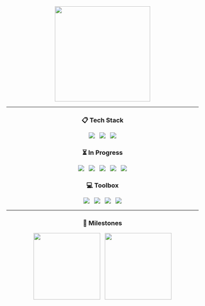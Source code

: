 <div align="center" style="font-size: 0;">
    <a href="https://github.com/decoyer">
        <img height=250 align="center" src="https://capsule-render.vercel.app/api?type=waving&animation=fadeIn&color=gradient&height=240&section=footer&fontColor=ffffe4&text=Decoy%20the%20World!!&stroke=000000&strokeWidth=2&fontSize=60&fontAlign=70&fontAlignY=70&desc=🦆&descSize=60&descAlign=80&descAlignY=20"/>
    </a>
</div>

<hr>

<h3 align="center">📋 Tech Stack</h3>
<div align="center">
    <img src="https://img.shields.io/badge/java-%23ED8B00.svg?style=for-the-badge&logo=openjdk&logoColor=white"/> &nbsp;
    <img src="https://img.shields.io/badge/python-3670A0?style=for-the-badge&logo=python&logoColor=ffdd54"/> &nbsp;
    <img src="https://img.shields.io/badge/Solidity-%23363636.svg?style=for-the-badge&logo=solidity&logoColor=white"/>
</div>

<h3 align="center">⏳ In Progress</h3>
<div align="center">
    <img src="https://img.shields.io/badge/react-%2320232a.svg?style=for-the-badge&logo=react&logoColor=%2361DAFB"/> &nbsp;
    <img src="https://img.shields.io/badge/spring-%236DB33F.svg?style=for-the-badge&logo=spring&logoColor=white"/> &nbsp;
    <img src="https://img.shields.io/badge/docker-%230db7ed.svg?style=for-the-badge&logo=docker&logoColor=white"/> &nbsp;
    <img src="https://img.shields.io/badge/rust-%23000000.svg?style=for-the-badge&logo=rust&logoColor=white"/> &nbsp;
    <img src="https://img.shields.io/badge/go-%2300ADD8.svg?style=for-the-badge&logo=go&logoColor=white"/>
</div>

<h3 align="center">💻 Toolbox</h3>
<div align="center">
    <img src="https://img.shields.io/badge/github-%23121011.svg?style=for-the-badge&logo=github&logoColor=white"/> &nbsp;
    <img src="https://img.shields.io/badge/git-%23F05033.svg?style=for-the-badge&logo=git&logoColor=white"/> &nbsp;
    <img src="https://img.shields.io/badge/Notion-%23000000.svg?style=for-the-badge&logo=notion&logoColor=white"/> &nbsp;
    <img src="https://img.shields.io/badge/Slack-4A154B?style=for-the-badge&logo=slack&logoColor=white"/>
</div>

<hr>

<h3 align="center">🏃 Milestones</h3>
<div align="center">
    <img height="175" src="http://mazassumnida.wtf/api/v2/generate_badge?boj=decoyer"/> &nbsp;
    <!--
    <img height="175" src="http://mazandi.herokuapp.com/api?handle=decoyer&theme=dark"/> &nbsp;
    -->
    <img height="175" src="https://leetcard.jacoblin.cool/decoyer?theme=nord&font=Roboto&border=0&radius=20&animation=true"/>
</div>
